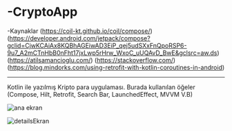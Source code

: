 # -CryptoApp
-Kaynaklar
(https://coil-kt.github.io/coil/compose/) (https://developer.android.com/jetpack/compose?gclid=CjwKCAiAx8KQBhAGEiwAD3EiP_qej5udSXxFnQpoRSP6-9u7_A2mCTnHbB0nFht17jxLwp5rHrw_WxoC_uUQAvD_BwE&gclsrc=aw.ds) (https://atilsamancioglu.com/) (https://stackoverflow.com/) (https://blog.mindorks.com/using-retrofit-with-kotlin-coroutines-in-android)
___________________________________________________________________________________________________________________________________________________


Kotlin ile yazılmış Kripto para uygulaması. Burada kullanılan öğeler (Compose, Hilt, Retrofit, Search Bar,  LaunchedEffect, MVVM  V.B)

![ana ekran](https://user-images.githubusercontent.com/97243182/150335976-2c4b7385-e913-4147-9ce9-d8a0860ea845.png)


![detailsEkran](https://user-images.githubusercontent.com/97243182/150336148-1b158978-986a-4aad-985d-84c2d8653614.png)

